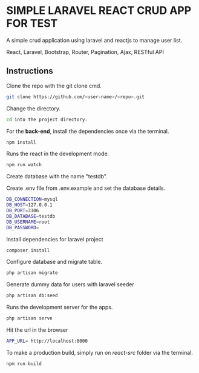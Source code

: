 # SIMPLE LARAVEL REACT CRUD APP FOR TEST

A simple crud application using laravel and reactjs to manage user list.

React, Laravel, Bootstrap, Router, Pagination, Ajax, RESTful API

## Instructions

Clone the repo with the git clone cmd.

```bash
git clone https://github.com/<user-name>/<repo>.git
```

Change the directory.

```bash
cd into the project directory.
```

For the **back-end**, install the dependencies once via the terminal.

```bash
npm install
```

Runs the react in the development mode.

```bash
npm run watch
```

Create database with the name "testdb".

Create .env file from .env.example and set the database details.

```bash
DB_CONNECTION=mysql
DB_HOST=127.0.0.1
DB_PORT=3306
DB_DATABASE=testdb
DB_USERNAME=root
DB_PASSWORD=
```

Install dependencies for laravel project

```bash
composer install
```

Configure database and migrate table.

```bash
php artisan migrate
```

Generate dummy data for users with laravel seeder

```bash
php artisan db:seed
```

Runs the development server for the apps.

```bash
php artisan serve
```

Hit the url in the browser

```bash
APP_URL= http://localhost:8000
```

To make a production build, simply run on _react-src_ folder via the terminal.

```bash
npm run build
```
